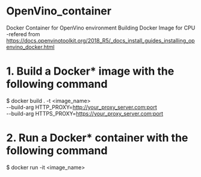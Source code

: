 # OpenVino_container

Docker Container for OpenVino environment
Building Docker Image for CPU
-refered from https://docs.openvinotoolkit.org/2018_R5/_docs_install_guides_installing_openvino_docker.html


# 1. Build a Docker* image with the following command
$ docker build . -t <image_name> \
  --build-arg HTTP_PROXY=<http://your_proxy_server.com:port> \
  --build-arg HTTPS_PROXY=<https://your_proxy_server.com:port>    


# 2. Run a Docker* container with the following command
$ docker run -it <image_name>
